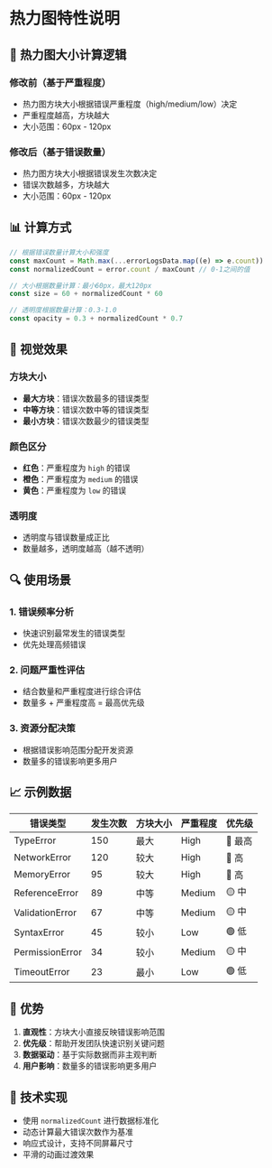 # 热力图特性说明

## 🎯 热力图大小计算逻辑

### 修改前（基于严重程度）

- 热力图方块大小根据错误严重程度（high/medium/low）决定
- 严重程度越高，方块越大
- 大小范围：60px - 120px

### 修改后（基于错误数量）

- 热力图方块大小根据错误发生次数决定
- 错误次数越多，方块越大
- 大小范围：60px - 120px

## 📊 计算方式

```typescript
// 根据错误数量计算大小和强度
const maxCount = Math.max(...errorLogsData.map((e) => e.count))
const normalizedCount = error.count / maxCount // 0-1之间的值

// 大小根据数量计算：最小60px，最大120px
const size = 60 + normalizedCount * 60

// 透明度根据数量计算：0.3-1.0
const opacity = 0.3 + normalizedCount * 0.7
```

## 🎨 视觉效果

### 方块大小

- **最大方块**：错误次数最多的错误类型
- **中等方块**：错误次数中等的错误类型
- **最小方块**：错误次数最少的错误类型

### 颜色区分

- **红色**：严重程度为 `high` 的错误
- **橙色**：严重程度为 `medium` 的错误
- **黄色**：严重程度为 `low` 的错误

### 透明度

- 透明度与错误数量成正比
- 数量越多，透明度越高（越不透明）

## 🔍 使用场景

### 1. 错误频率分析

- 快速识别最常发生的错误类型
- 优先处理高频错误

### 2. 问题严重性评估

- 结合数量和严重程度进行综合评估
- 数量多 + 严重程度高 = 最高优先级

### 3. 资源分配决策

- 根据错误影响范围分配开发资源
- 数量多的错误影响更多用户

## 📈 示例数据

| 错误类型        | 发生次数 | 方块大小 | 严重程度 | 优先级  |
| --------------- | -------- | -------- | -------- | ------- |
| TypeError       | 150      | 最大     | High     | 🔴 最高 |
| NetworkError    | 120      | 较大     | High     | 🔴 高   |
| MemoryError     | 95       | 较大     | High     | 🔴 高   |
| ReferenceError  | 89       | 中等     | Medium   | 🟡 中   |
| ValidationError | 67       | 中等     | Medium   | 🟡 中   |
| SyntaxError     | 45       | 较小     | Low      | 🟢 低   |
| PermissionError | 34       | 较小     | Medium   | 🟡 中   |
| TimeoutError    | 23       | 最小     | Low      | 🟢 低   |

## 🚀 优势

1. **直观性**：方块大小直接反映错误影响范围
2. **优先级**：帮助开发团队快速识别关键问题
3. **数据驱动**：基于实际数据而非主观判断
4. **用户影响**：数量多的错误影响更多用户

## 🔧 技术实现

- 使用 `normalizedCount` 进行数据标准化
- 动态计算最大错误次数作为基准
- 响应式设计，支持不同屏幕尺寸
- 平滑的动画过渡效果
